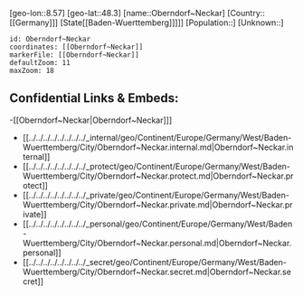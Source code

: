 ﻿---
location: [48.3,8.57]
mapzoom: [7,12] 
mapmarker: city 
type: City
tags:
- geo/City


SpocWebEntityId: 33039
isDeleted: false
confidential: public

---
[geo-lon::8.57]
[geo-lat::48.3]
[name::Oberndorf~Neckar]
[Country::[[Germany]]]
[State[[Baden-Wuerttemberg]]]]]
[Population::]
[Unknown::]


```leaflet
id: Oberndorf~Neckar
coordinates: [[Oberndorf~Neckar]]
markerFile: [[Oberndorf~Neckar]]
defaultZoom: 11 
maxZoom: 18
```


## Confidential Links & Embeds: 
-[[Oberndorf~Neckar|Oberndorf~Neckar]]] 
- [[../../../../../../../../_internal/geo/Continent/Europe/Germany/West/Baden-Wuerttemberg/City/Oberndorf~Neckar.internal.md|Oberndorf~Neckar.internal]] 
- [[../../../../../../../../_protect/geo/Continent/Europe/Germany/West/Baden-Wuerttemberg/City/Oberndorf~Neckar.protect.md|Oberndorf~Neckar.protect]] 
- [[../../../../../../../../_private/geo/Continent/Europe/Germany/West/Baden-Wuerttemberg/City/Oberndorf~Neckar.private.md|Oberndorf~Neckar.private]] 
- [[../../../../../../../../_personal/geo/Continent/Europe/Germany/West/Baden-Wuerttemberg/City/Oberndorf~Neckar.personal.md|Oberndorf~Neckar.personal]] 
- [[../../../../../../../../_secret/geo/Continent/Europe/Germany/West/Baden-Wuerttemberg/City/Oberndorf~Neckar.secret.md|Oberndorf~Neckar.secret]] 
